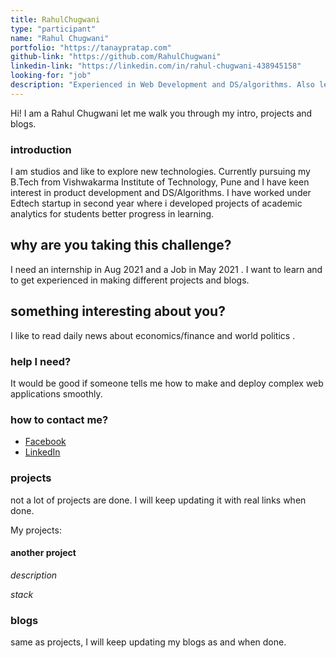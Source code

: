 ```yaml
---
title: RahulChugwani
type: "participant"
name: "Rahul Chugwani"
portfolio: "https://tanaypratap.com"
github-link: "https://github.com/RahulChugwani"
linkedin-link: "https://linkedin.com/in/rahul-chugwani-438945158"
looking-for: "job"
description: "Experienced in Web Development and DS/algorithms. Also learning ReactJS and exploring Machine Learning"
---
```


Hi! I am a Rahul Chugwani let me walk you through my intro, projects and blogs.

### introduction

I am studios and like to explore new technologies. Currently pursuing my B.Tech from Vishwakarma Institute of Technology, Pune and I have keen interest in product development and DS/Algorithms. I have worked under Edtech startup in second year where i developed projects of academic analytics for students better progress in learning. 

## why are you taking this challenge?

I need an internship in Aug 2021 and a Job in May 2021 .
I want to learn and to get experienced in making different projects and blogs.

## something interesting about you?

I like to read daily news about economics/finance and world politics .

### help I need?

It would be good if someone tells me how to make and deploy complex web applications smoothly.

### how to contact me?

- [Facebook](https://www.facebook.com/rahul.chugwani.522)
- [LinkedIn](https://linkedin.com/in/rahul-chugwani-438945158)

### projects
 
not a lot of projects are done. I will keep updating it with real links when done.

My projects:





#### another project

_description_

_stack_

### blogs

same as projects, I will keep updating my blogs as and when done.


